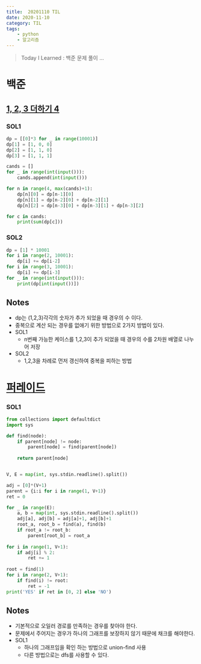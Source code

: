 ```yaml
---
title:  20201110 TIL
date: 2020-11-10
category: TIL
tags:
    - python
    - 알고리즘
---
```


> Today I Learned : 백준 문제 풀이 ...

# 백준

## [1, 2, 3 더하기 4](https://www.acmicpc.net/problem/15989)

### SOL1
```python
dp = [[0]*3 for _ in range(10001)]
dp[1] = [1, 0, 0]
dp[2] = [1, 1, 0]
dp[3] = [1, 1, 1]

cands = []
for _ in range(int(input())):
    cands.append(int(input()))

for n in range(4, max(cands)+1):
    dp[n][0] = dp[n-1][0]
    dp[n][1] = dp[n-2][0] + dp[n-2][1]
    dp[n][2] = dp[n-3][0] + dp[n-3][1] + dp[n-3][2]

for c in cands:
    print(sum(dp[c]))
```

### SOL2
```python
dp = [1] * 10001
for i in range(2, 10001):
    dp[i] += dp[i-2]
for i in range(3, 10001):
    dp[i] += dp[i-3]
for _ in range(int(input())):
    print(dp[int(input())])
```

## Notes
- dp는 (1,2,3)각각의 숫자가 추가 되었을 때 경우의 수 이다.
- 중복으로 계산 되는 경우를 없애기 위한 방법으로 2가지 방법이 있다. 
- SOL1
    - n번째 가능한 케이스를 1,2,3이 추가 되었을 때 경우의 수를 2차원 배열로 나누어 저장
- SOL2
    - 1,2,3을 차례로 먼저 갱신하여 중복을 피하는 방법


# [퍼레이드](https://www.acmicpc.net/problem/16168)

### SOL1
```python
from collections import defaultdict
import sys 

def find(node):
    if parent[node] != node:
        parent[node] = find(parent[node])
        
    return parent[node]


V, E = map(int, sys.stdin.readline().split())

adj = [0]*(V+1)
parent = {i:i for i in range(1, V+1)}
ret = 0

for _ in range(E):
    a, b = map(int, sys.stdin.readline().split())
    adj[a], adj[b] = adj[a]+1, adj[b]+1
    root_a, root_b = find(a), find(b)
    if root_a != root_b:
        parent[root_b] = root_a
    
for i in range(1, V+1):
    if adj[i] % 2:
        ret += 1
        
root = find(1)
for i in range(2, V+1):
    if find(i) != root:
        ret = -1
print('YES' if ret in [0, 2] else 'NO')
```

## Notes
- 기본적으로 오일러 경로를 만족하는 경우를 찾아야 한다.
- 문제에서 주어지는 경우가 하나의 그래프를 보장하지 않기 때문에 채크를 해야한다.
- SOL1
    - 하나의 그래프임을 확인 하는 방법으로 union-find 사용
    - 다른 방법으로는 dfs를 사용할 수 있다. 